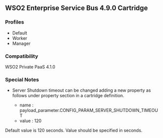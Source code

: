 ## WSO2 Enterprise Service Bus 4.9.0 Cartridge

### Profiles

   - Default
   - Worker
   - Manager

### Compatibility

WSO2 Private PaaS 4.1.0

### Special Notes

- Server Shutdown timeout can be changed adding a new property as follows under property section in a cartridge definition.

    * name : payload_parameter.CONFIG_PARAM_SERVER_SHUTDOWN_TIMEOUT
    * value : 120 

Default value is 120 seconds. Value should be specified in seconds.
